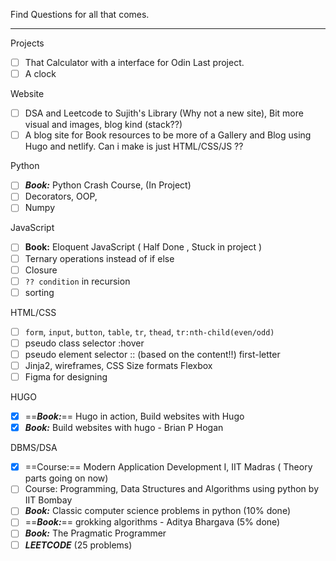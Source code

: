 
Find Questions for all that comes. 

_____________
Projects
- [ ] That Calculator with a interface for Odin Last project.
- [ ] A clock

Website
- [ ] DSA and Leetcode to Sujith's Library (Why not a new site), Bit more visual and images, blog kind (stack??) 
- [ ] A blog site for Book resources to be more of a Gallery and Blog using Hugo and netlify. Can i make is just HTML/CSS/JS ??

Python
- [ ] ***Book:*** Python Crash Course,  (In Project)
- [ ] Decorators,  OOP, 
- [ ] Numpy

JavaScript
- [ ] **Book:** Eloquent JavaScript  (  Half Done , Stuck in project )
- [ ] Ternary operations instead of if else
- [ ] Closure
- [ ] `?? condition` in recursion
- [ ] sorting

HTML/CSS
- [ ] `form`,  `input`,  `button`,  `table`, `tr`, `thead`, `tr:nth-child(even/odd)`
- [ ] pseudo class selector   :hover
- [ ] pseudo element selector  :: (based on the content!!) first-letter
- [ ] Jinja2,   wireframes,  CSS Size formats        Flexbox
- [ ] Figma for designing

HUGO
- [x] ==***Book:***== Hugo in action, Build websites with Hugo
- [x] ***Book:*** Build websites with hugo - Brian P Hogan

DBMS/DSA
- [x] ==Course:== Modern Application Development I, IIT Madras ( Theory parts going on now)
- [ ] Course: Programming, Data Structures and Algorithms using python by IIT Bombay
- [ ] ***Book:*** Classic computer science problems in python (10% done)
- [ ] ==***Book:***== grokking algorithms - Aditya Bhargava (5% done)
- [ ] ***Book:*** The Pragmatic Programmer 
- [ ] ***LEETCODE*** (25 problems)